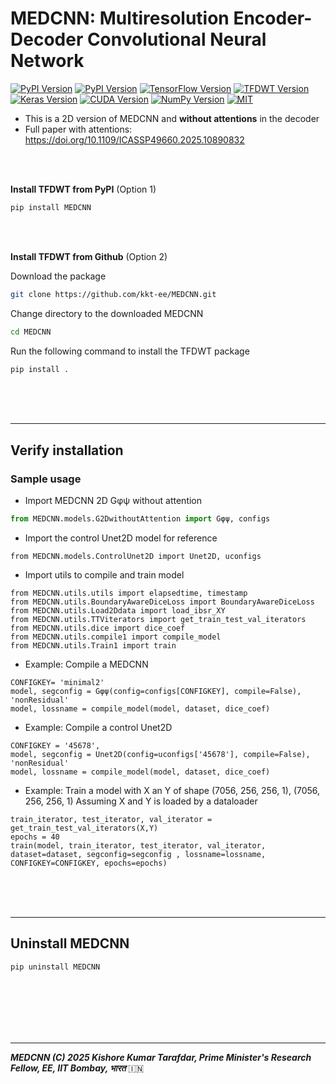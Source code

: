 # MEDCNN: Multiresolution Encoder-Decoder Convolutional Neural Network 

[![PyPI Version](https://img.shields.io/pypi/v/TFDWT?label=PyPI&color=gold)](https://pypi.org/project/MEDCNN/) 
[![PyPI Version](https://img.shields.io/pypi/pyversions/MEDCNN)](https://pypi.org/project/MEDCNN/)
[![TensorFlow Version](https://img.shields.io/badge/tensorflow-2.15--2.19-darkorange)](https://www.tensorflow.org/)
[![TFDWT Version](https://img.shields.io/badge/TFDWT-0.0.2-orange)](https://pypi.org/project/TFDWT/)
[![Keras Version](https://img.shields.io/badge/keras-2--3-darkred)](https://keras.io/)
[![CUDA Version](https://img.shields.io/badge/cuda-12.5.1-green)](https://developer.nvidia.com/cuda-toolkit)
[![NumPy Version](https://img.shields.io/badge/numpy-2.0.2-blueviolet)](https://numpy.org/)
[![MIT](https://img.shields.io/badge/license-GPLv3-deepgreen.svg?style=flat)](https://github.com/kkt-ee/TFDWT/LICENSE)


  - This is a 2D version of MEDCNN and **without attentions** in the decoder
  - Full paper with attentions: https://doi.org/10.1109/ICASSP49660.2025.10890832




<br/><br/>

**Install TFDWT from PyPI** (Option $1$)

```bash
pip install MEDCNN
```

  
<br/><br/>

**Install TFDWT from Github** (Option $2$)

Download the package

```bash
git clone https://github.com/kkt-ee/MEDCNN.git
```

Change directory to the downloaded MEDCNN

```bash
cd MEDCNN
```

Run the following command to install the TFDWT package

```bash
pip install .
```



<br/><br/><br/>

* * *

## Verify installation

### Sample usage

   - Import MEDCNN 2D Gφψ without attention
   ```python
   from MEDCNN.models.G2DwithoutAttention import Gφψ, configs
   ```

   - Import the control Unet2D model for reference
   ```
   from MEDCNN.models.ControlUnet2D import Unet2D, uconfigs
   ```

   - Import utils to compile and train model
   ```
   from MEDCNN.utils.utils import elapsedtime, timestamp
   from MEDCNN.utils.BoundaryAwareDiceLoss import BoundaryAwareDiceLoss
   from MEDCNN.utils.Load2Ddata import load_ibsr_XY
   from MEDCNN.utils.TTViterators import get_train_test_val_iterators
   from MEDCNN.utils.dice import dice_coef
   from MEDCNN.utils.compile1 import compile_model
   from MEDCNN.utils.Train1 import train
   ```

   - Example: Compile a MEDCNN
   ```
   CONFIGKEY= 'minimal2'
   model, segconfig = Gφψ(config=configs[CONFIGKEY], compile=False), 'nonResidual'
   model, lossname = compile_model(model, dataset, dice_coef)
   ```

   - Example: Compile a control Unet2D
   ```
   CONFIGKEY = '45678',
   model, segconfig = Unet2D(config=uconfigs['45678'], compile=False), 'nonResidual'
   model, lossname = compile_model(model, dataset, dice_coef)
   ```

   - Example: Train a model with X an Y of shape (7056, 256, 256, 1), (7056, 256, 256, 1)
   Assuming X and Y is loaded by a dataloader
   ```
   train_iterator, test_iterator, val_iterator = get_train_test_val_iterators(X,Y)
   epochs = 40
   train(model, train_iterator, test_iterator, val_iterator, dataset=dataset, segconfig=segconfig , lossname=lossname, CONFIGKEY=CONFIGKEY, epochs=epochs)
   ```





<br/><br/><br/>

* * *

## Uninstall MEDCNN

```bash
pip uninstall MEDCNN
```

  
<br/><br/><br/><br/><br/>

* * *

***MEDCNN (C) 2025 Kishore Kumar Tarafdar, Prime Minister's Research Fellow, EE, IIT Bombay, भारत*** 🇮🇳
